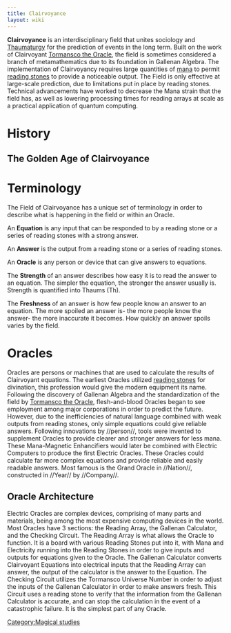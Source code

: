 ```yaml
---
title: Clairvoyance
layout: wiki
---
```

**Clairvoyance** is an interdisciplinary field that unites sociology and
[Thaumaturgy](Thaumaturgy "wikilink") for the prediction of events in
the long term. Built on the work of Clairvoyant [Tormansco the
Oracle](Tormansco_the_Oracle "wikilink"), the field is sometimes
considered a branch of metamathematics due to its foundation in Gallenan
Algebra. The implementation of Clairvoyancy requires large quantities of
[mana](Mana "wikilink") to permit [reading
stones](Reading_Stones "wikilink") to provide a noticeable output. The
Field is only effective at large-scale prediction, due to limitations
put in place by reading stones. Technical advancements have worked to
decrease the Mana strain that the field has, as well as lowering
processing times for reading arrays at scale as a practical application
of quantum computing.

# History

## The Golden Age of Clairvoyance

# Terminology

The Field of Clairvoyance has a unique set of terminology in order to
describe what is happening in the field or within an Oracle.

An **Equation** is any input that can be responded to by a reading stone
or a series of reading stones with a strong answer.

An **Answer** is the output from a reading stone or a series of reading
stones.

An **Oracle** is any person or device that can give answers to
equations.

The **Strength** of an answer describes how easy it is to read the
answer to an equation. The simpler the equation, the stronger the answer
usually is. Strength is quantified into Thaums (Th).

The **Freshness** of an answer is how few people know an answer to an
equation. The more spoiled an answer is- the more people know the
answer- the more inaccurate it becomes. How quickly an answer spoils
varies by the field.

# Oracles

Oracles are persons or machines that are used to calculate the results
of Clairvoyant equations. The earliest Oracles utilized [reading
stones](Reading_Stones "wikilink") for divination, this profession would
give the modern equipment its name. Following the discovery of Gallenan
Algebra and the standardization of the field by [Tormansco the
Oracle](Tormansco_the_Oracle "wikilink"), flesh-and-blood Oracles began
to see employment among major corporations in order to predict the
future. However, due to the inefficiencies of natural language combined
with weak outputs from reading stones, only simple equations could give
reliable answers. Following innovations by //person//, tools were
invented to supplement Oracles to provide clearer and stronger answers
for less mana. These Mana-Magnetic Enhancifiers would later be combined
with Electric Computers to produce the first Electric Oracles. These
Oracles could calculate far more complex equations and provide reliable
and easily readable answers. Most famous is the Grand Oracle in
//Nation//, constructed in //Year// by //Company//.

## Oracle Architecture

Electric Oracles are complex devices, comprising of many parts and
materials, being among the most expensive computing devices in the
world. Most Oracles have 3 sections: the Reading Array, the Gallenan
Calculator, and the Checking Circuit. The Reading Array is what allows
the Oracle to function. It is a board with various Reading Stones put
into it, with Mana and Electricity running into the Reading Stones in
order to give inputs and outputs for equations given to the Oracle. The
Gallenan Calculator converts Clairvoyant Equations into electrical
inputs that the Reading Array can answer, the output of the calculator
is the answer to the Equation. The Checking Circuit utilizes the
Tormansco Universe Number in order to adjust the inputs of the Gallenan
Calculator in order to make answers fresh. This Circuit uses a reading
stone to verify that the information from the Gallenan Calculator is
accurate, and can stop the calculation in the event of a catastrophic
failure. It is the simplest part of any Oracle.

[Category:Magical studies](Category:Magical_studies "wikilink")